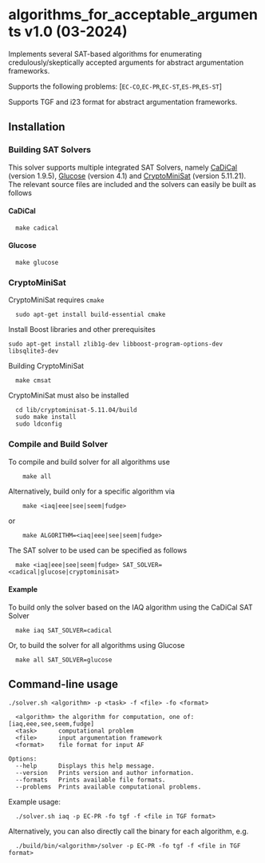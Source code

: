 # algorithms_for_acceptable_arguments v1.0 (03-2024)

Implements several SAT-based algorithms for enumerating credulously/skeptically accepted arguments for abstract argumentation frameworks.

Supports the following problems: [`EC-CO`,`EC-PR`,`EC-ST`,`ES-PR`,`ES-ST`]

Supports TGF and i23 format for abstract argumentation frameworks.


## Installation

### Building SAT Solvers
This solver supports multiple integrated SAT Solvers, namely [CaDiCal](https://github.com/arminbiere/cadical) (version 1.9.5), [Glucose](https://github.com/audemard/glucose) (version 4.1) and [CryptoMiniSat](https://github.com/msoos/cryptominisat) (version 5.11.21).
The relevant source files are included and the solvers can easily be built as follows

#### CaDiCal
```
  make cadical
```

#### Glucose
```
  make glucose
```

### CryptoMiniSat
CryptoMiniSat requires `cmake`
```
  sudo apt-get install build-essential cmake
```
Install Boost libraries and other prerequisites
```
sudo apt-get install zlib1g-dev libboost-program-options-dev libsqlite3-dev
```

Building CryptoMiniSat
```
  make cmsat
```

CryptoMiniSat must also be installed
```
  cd lib/cryptominisat-5.11.04/build
  sudo make install
  sudo ldconfig
```

### Compile and Build Solver
To compile and build solver for all algorithms use
```
    make all
```

Alternatively, build only for a specific algorithm via
```
    make <iaq|eee|see|seem|fudge>
```
or 
```
    make ALGORITHM=<iaq|eee|see|seem|fudge>
```

The SAT solver to be used can be specified as follows
```
  make <iaq|eee|see|seem|fudge> SAT_SOLVER=<cadical|glucose|cryptominisat>
```

#### Example
To build only the solver based on the IAQ algorithm using the CaDiCal SAT Solver
```
  make iaq SAT_SOLVER=cadical
```
Or, to build the solver for all algorithms using Glucose
```
  make all SAT_SOLVER=glucose
```

## Command-line usage

```
./solver.sh <algorithm> -p <task> -f <file> -fo <format>
  
  <algorithm> the algorithm for computation, one of: [iaq,eee,see,seem,fudge]
  <task>      computational problem
  <file>      input argumentation framework
  <format>    file format for input AF

Options:
  --help      Displays this help message.
  --version   Prints version and author information.
  --formats   Prints available file formats.
  --problems  Prints available computational problems.
```

Example usage:
```
  ./solver.sh iaq -p EC-PR -fo tgf -f <file in TGF format>
```

Alternatively, you can also directly call the binary for each algorithm, e.g.
```
  ./build/bin/<algorithm>/solver -p EC-PR -fo tgf -f <file in TGF format>
```


